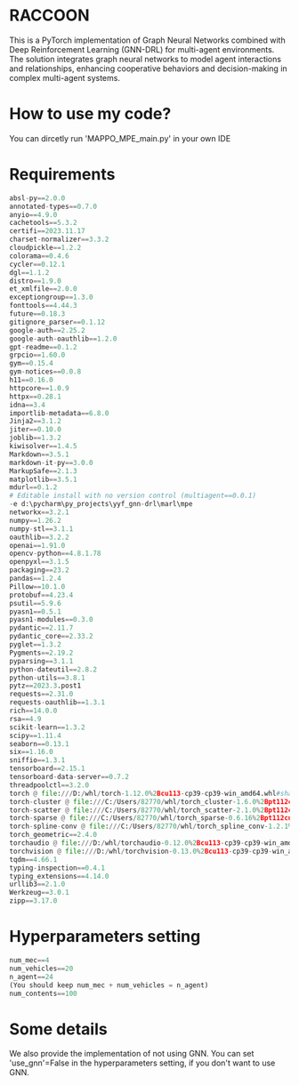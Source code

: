 # RACCOON


This is a PyTorch implementation of Graph Neural Networks combined with Deep Reinforcement Learning (GNN-DRL) for multi-agent environments. The solution integrates graph neural networks to model agent interactions and relationships, enhancing cooperative behaviors and decision-making in complex multi-agent systems.


# How to use my code?

 
You can dircetly run 'MAPPO_MPE_main.py' in your own IDE


# Requirements

```python
absl-py==2.0.0
annotated-types==0.7.0
anyio==4.9.0
cachetools==5.3.2
certifi==2023.11.17
charset-normalizer==3.3.2
cloudpickle==1.2.2
colorama==0.4.6
cycler==0.12.1
dgl==1.1.2
distro==1.9.0
et_xmlfile==2.0.0
exceptiongroup==1.3.0
fonttools==4.44.3
future==0.18.3
gitignore_parser==0.1.12
google-auth==2.25.2
google-auth-oauthlib==1.2.0
gpt-readme==0.1.2
grpcio==1.60.0
gym==0.15.4
gym-notices==0.0.8
h11==0.16.0
httpcore==1.0.9
httpx==0.28.1
idna==3.4
importlib-metadata==6.8.0
Jinja2==3.1.2
jiter==0.10.0
joblib==1.3.2
kiwisolver==1.4.5
Markdown==3.5.1
markdown-it-py==3.0.0
MarkupSafe==2.1.3
matplotlib==3.5.1
mdurl==0.1.2
# Editable install with no version control (multiagent==0.0.1)
-e d:\pycharm\py_projects\yyf_gnn-drl\marl\mpe
networkx==3.2.1
numpy==1.26.2
numpy-stl==3.1.1
oauthlib==3.2.2
openai==1.91.0
opencv-python==4.8.1.78
openpyxl==3.1.5
packaging==23.2
pandas==1.2.4
Pillow==10.1.0
protobuf==4.23.4
psutil==5.9.6
pyasn1==0.5.1
pyasn1-modules==0.3.0
pydantic==2.11.7
pydantic_core==2.33.2
pyglet==1.3.2
Pygments==2.19.2
pyparsing==3.1.1
python-dateutil==2.8.2
python-utils==3.8.1
pytz==2023.3.post1
requests==2.31.0
requests-oauthlib==1.3.1
rich==14.0.0
rsa==4.9
scikit-learn==1.3.2
scipy==1.11.4
seaborn==0.13.1
six==1.16.0
sniffio==1.3.1
tensorboard==2.15.1
tensorboard-data-server==0.7.2
threadpoolctl==3.2.0
torch @ file:///D:/whl/torch-1.12.0%2Bcu113-cp39-cp39-win_amd64.whl#sha256=e2e96f5c85b344f274cf3c934c36661db5871223f4ffe9c45d5f86a233103314
torch-cluster @ file:///C:/Users/82770/whl/torch_cluster-1.6.0%2Bpt112cu113-cp39-cp39-win_amd64.whl#sha256=acc7aceb8e407124d54c34186df49de5f9ea1a031e31eec09bcab0f19b4e9fba
torch-scatter @ file:///C:/Users/82770/whl/torch_scatter-2.1.0%2Bpt112cu113-cp39-cp39-win_amd64.whl#sha256=8113f8a18642f428f29975c3ab6f9312e5b1f56ae848ec5b7db1ea902a927560
torch-sparse @ file:///C:/Users/82770/whl/torch_sparse-0.6.16%2Bpt112cu113-cp39-cp39-win_amd64.whl#sha256=a8daf0f429b81701f026a3070f9e6e76e0c116fad696ffd87dd9975ea027a995
torch-spline-conv @ file:///C:/Users/82770/whl/torch_spline_conv-1.2.1%2Bpt112cu113-cp39-cp39-win_amd64.whl#sha256=526a967b25d629aae8e24f17f26a771210042468d73abefa6d4837325547dc1a
torch_geometric==2.4.0
torchaudio @ file:///D:/whl/torchaudio-0.12.0%2Bcu113-cp39-cp39-win_amd64.whl#sha256=7c0a36b7454f2630bb85fa9ce14bf662686aaaa67879e7211fb4b61d8acf95a8
torchvision @ file:///D:/whl/torchvision-0.13.0%2Bcu113-cp39-cp39-win_amd64.whl#sha256=c7f8588281444070f9cdfe0a074882987eec21e5ccb290bcbac336a2a960e6d1
tqdm==4.66.1
typing-inspection==0.4.1
typing_extensions==4.14.0
urllib3==2.1.0
Werkzeug==3.0.1
zipp==3.17.0

```

# Hyperparameters setting

```python
num_mec==4
num_vehicles==20
n_agent==24
(You should keep num_mec + num_vehicles = n_agent)
num_contents==100
```

# Some details

We also provide the implementation of not using GNN. You can set 'use_gnn'=False in the hyperparameters setting, if you don't want to use GNN.

 
